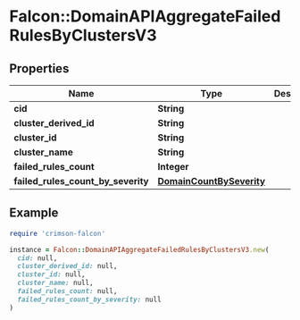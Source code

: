 # Falcon::DomainAPIAggregateFailedRulesByClustersV3

## Properties

| Name | Type | Description | Notes |
| ---- | ---- | ----------- | ----- |
| **cid** | **String** |  |  |
| **cluster_derived_id** | **String** |  |  |
| **cluster_id** | **String** |  |  |
| **cluster_name** | **String** |  |  |
| **failed_rules_count** | **Integer** |  |  |
| **failed_rules_count_by_severity** | [**DomainCountBySeverity**](DomainCountBySeverity.md) |  |  |

## Example

```ruby
require 'crimson-falcon'

instance = Falcon::DomainAPIAggregateFailedRulesByClustersV3.new(
  cid: null,
  cluster_derived_id: null,
  cluster_id: null,
  cluster_name: null,
  failed_rules_count: null,
  failed_rules_count_by_severity: null
)
```

